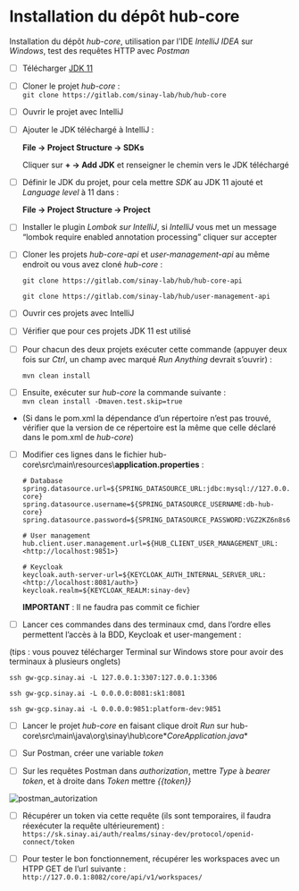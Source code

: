 # Installation du dépôt hub-core

Installation du dépôt _hub-core_, utilisation par l’IDE _IntelliJ IDEA_ sur _Windows_, test des requêtes HTTP avec _Postman_

-   [ ] Télécharger [JDK 11](https://jdk.java.net/archive/)
    
-   [ ] Cloner le projet _hub-core_ :<br>`git clone https://gitlab.com/sinay-lab/hub/hub-core`
    
-   [ ] Ouvrir le projet avec IntelliJ
    
-   [ ] Ajouter le JDK téléchargé à IntelliJ :
    
    **File → Project Structure → SDKs**
    
    Cliquer sur **+ → Add JDK** et renseigner le chemin vers le JDK téléchargé
    
-   [ ] Définir le JDK du projet, pour cela mettre _SDK_ au JDK 11 ajouté et _Language level_ à 11 dans :
    
    **File → Project Structure → Project**
    
-   [ ] Installer le plugin _Lombok sur IntelliJ_, si _IntelliJ_ vous met un message “lombok require enabled annotation processing” cliquer sur accepter
    
-   [ ] Cloner les projets _hub-core-api_ et _user-management-api_ au même endroit ou vous avez cloné _hub-core_ :
    
    `git clone https://gitlab.com/sinay-lab/hub/hub-core-api`
    
    `git clone https://gitlab.com/sinay-lab/hub/user-management-api`
    
-   [ ] Ouvrir ces projets avec IntelliJ
    
-   [ ] Vérifier que pour ces projets JDK 11 est utilisé
    
-   [ ] Pour chacun des deux projets exécuter cette commande (appuyer deux fois sur _Ctrl_, un champ avec marqué _Run Anything_ devrait s’ouvrir) :
    
    `mvn clean install`
    
-   [ ] Ensuite, exécuter sur _hub-core_ la commande suivante :<br> `mvn clean install -Dmaven.test.skip=true`
-   (Si dans le pom.xml la dépendance d’un répertoire n’est pas trouvé, vérifier que la version de ce répertoire est la même que celle déclaré dans le pom.xml de _hub-core_)
    
-   [ ] Modifier ces lignes dans le fichier hub-core\src\main\resources\\**application.properties** :
    
    ```
    # Database
    spring.datasource.url=${SPRING_DATASOURCE_URL:jdbc:mysql://127.0.0.1:3307/hub-core}
    spring.datasource.username=${SPRING_DATASOURCE_USERNAME:db-hub-core}
    spring.datasource.password=${SPRING_DATASOURCE_PASSWORD:VGZ2KZ6n8s6mve}
    
    ```
    
    ```
    # User management
    hub.client.user.management.url=${HUB_CLIENT_USER_MANAGEMENT_URL:<http://localhost:9851>}
    
    ```
    
    ```
    # Keycloak
    keycloak.auth-server-url=${KEYCLOAK_AUTH_INTERNAL_SERVER_URL:<http://localhost:8081/auth>}
    keycloak.realm=${KEYCLOAK_REALM:sinay-dev}
    
    ```
    
    **IMPORTANT** : Il ne faudra pas commit ce fichier
    
-   [ ] Lancer ces commandes dans des terminaux cmd, dans l’ordre elles permettent l’accès à la BDD, Keycloak et user-mangement :
    

(tips : vous pouvez télécharger Terminal sur Windows store pour avoir des terminaux à plusieurs onglets)

`ssh gw-gcp.sinay.ai -L 127.0.0.1:3307:127.0.0.1:3306`

`ssh gw-gcp.sinay.ai -L 0.0.0.0:8081:sk1:8081`

`ssh gw-gcp.sinay.ai -L 0.0.0.0:9851:platform-dev:9851`

-   [ ] Lancer le projet _hub-core_ en faisant clique droit _Run_ sur hub-core\src\main\java\org\sinay\hub\core\**CoreApplication.java**

-   [ ] Sur Postman, créer une variable _token_

-   [ ] Sur les requêtes Postman dans _authorization_, mettre _Type_ à _bearer token_, et à droite dans _Token_ mettre _{{token}}_

![postman_autorization](https://cdn.discordapp.com/attachments/630492112562946048/1027873690777571369/Untitled.png)

-   [ ] Récupérer un token via cette requête (ils sont temporaires, il faudra réexécuter la requête ultérieurement) :
`https://sk.sinay.ai/auth/realms/sinay-dev/protocol/openid-connect/token`

-   [ ] Pour tester le bon fonctionnement, récupérer les workspaces avec un HTPP GET de l’url suivante :
    `http://127.0.0.1:8082/core/api/v1/workspaces/`
